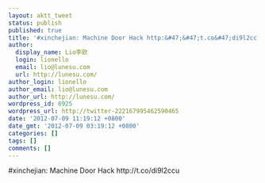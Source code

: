 ```yaml
---
layout: aktt_tweet
status: publish
published: true
title: '#xinchejian: Machine Door Hack http:&#47;&#47;t.co&#47;di9l2cc...'
author:
  display_name: Lio李欧
  login: lionello
  email: lio@lunesu.com
  url: http://lunesu.com/
author_login: lionello
author_email: lio@lunesu.com
author_url: http://lunesu.com/
wordpress_id: 6925
wordpress_url: http://twitter-222167995462590465
date: '2012-07-09 11:19:12 +0800'
date_gmt: '2012-07-09 03:19:12 +0800'
categories: []
tags: []
comments: []
---
```

<p>#xinchejian: Machine Door Hack http:&#47;&#47;t.co&#47;di9l2ccu</p>
